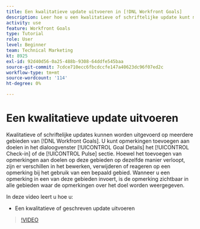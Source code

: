 ```yaml
---
title: Een kwalitatieve update uitvoeren in [!DNL Workfront Goals]
description: Leer hoe u een kwalitatieve of schriftelijke update kunt maken in [!DNL-doelen].
activity: use
feature: Workfront Goals
type: Tutorial
role: User
level: Beginner
team: Technical Marketing
kt: 8925
exl-id: 92d40d56-0a25-488b-9308-64ddfe545baa
source-git-commit: 7cdce710ecc6fbcdccfe147a40623dc96f07ed2c
workflow-type: tm+mt
source-wordcount: '114'
ht-degree: 0%

---
```


# Een kwalitatieve update uitvoeren

Kwalitatieve of schriftelijke updates kunnen worden uitgevoerd op meerdere gebieden van [!DNL Workfront Goals]. U kunt opmerkingen toevoegen aan doelen in het dialoogvenster [!UICONTROL Goal Details] het [!UICONTROL Check-in] of de [!UICONTROL Pulse] sectie. Hoewel het toevoegen van opmerkingen aan doelen op deze gebieden op dezelfde manier verloopt, zijn er verschillen in het bewerken, verwijderen of reageren op een opmerking bij het gebruik van een bepaald gebied. Wanneer u een opmerking in een van deze gebieden invoert, is de opmerking zichtbaar in alle gebieden waar de opmerkingen over het doel worden weergegeven.

In deze video leert u hoe u:

* Een kwalitatieve of geschreven update uitvoeren

>[!VIDEO](https://video.tv.adobe.com/v/335197/?quality=12)
